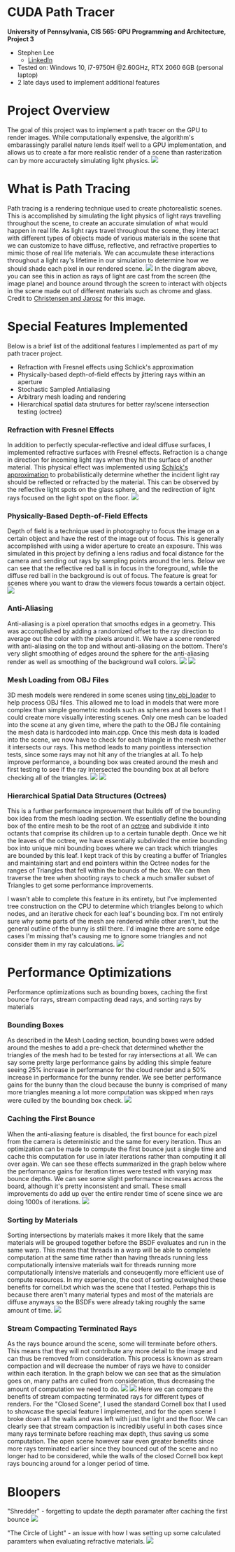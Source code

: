 CUDA Path Tracer
================

**University of Pennsylvania, CIS 565: GPU Programming and Architecture, Project 3**

* Stephen Lee
  * [LinkedIn](https://www.linkedin.com/in/stephen-lee-bb5a40163/)
* Tested on: Windows 10, i7-9750H @2.60GHz, RTX 2060 6GB (personal laptop)
* 2 late days used to implement additional features

#  Project Overview

The goal of this project was to implement a path tracer on the GPU to render images. While computationally expensive, the algorithm's embarassingly parallel nature lends itself well to a GPU implementation, and allows us to create a far more realistic render of a scene than rasterization can by more accuractely simulating light physics.
<img src="img/bunnyPlus.png">

# What is Path Tracing
Path tracing is a rendering technique used to create photorealistic scenes. This is accomplished by simulating the light physics of light rays travelling throughout the scene, to create an accurate simulation of what would happen in real life. As light rays travel throughout the scene, they interact with different types of objects made of various materials in the scene that we can customize to have diffuse, reflective, and refractive properties to mimic those of real life materials. We can accumulate these interactions throughout a light ray's lifetime in our simulation to determine how we should shade each pixel in our rendered scene.
<img src="img/pathTrace.png">
In the diagram above, you can see this in action as rays of light are cast from the screen (the image plane) and bounce around through the screen to interact with objects in the scene made out of different materials such as chrome and glass. Credit to [Christensen and Jarosz](https://cs.dartmouth.edu/wjarosz/publications/christensen16path.html) for this image.

# Special Features Implemented
Below is a brief list of the additional features I implemented as part of my path tracer project.
* Refraction with Fresnel effects using Schlick's approximation
* Physically-based depth-of-field effects by jittering rays within an aperture
* Stochastic Sampled Antialiasing
* Arbitrary mesh loading and rendering
* Hierarchical spatial data strutures for better ray/scene intersection testing (octree)

### Refraction with Fresnel Effects
In addition to perfectly specular-reflective and ideal diffuse surfaces, I implemented refractive surfaces with Fresnel effects. Refraction is a change in direction for incoming light rays when they hit the surface of another material. This physical effect was implemented using [Schilck's approximation](https://en.wikipedia.org/wiki/Schlick's_approximation) to probabilistically determine whether the incident light ray should be reflected or refracted by the material. This can be observed by the reflective light spots on the glass sphere, and the redirection of light rays focused on the light spot on the floor.
<img src="img/refraction.png">

### Physically-Based Depth-of-Field Effects
Depth of field is a technique used in photography to focus the image on a certain object and have the rest of the image out of focus. This is generally accomplished with using a wider aperture to create an exposure. This was simulated in this project by defining a lens radius and focal distance for the camera and sending out rays by sampling points around the lens. Below we can see that the reflective red ball is in focus in the foreground, while the diffuse red ball in the background is out of focus. The feature is great for scenes where you want to draw the viewers focus towards a certain object.
<img src="img/depthOfField.png">

### Anti-Aliasing
Anti-aliasing is a pixel operation that smooths edges in a geometry. This was accomplished by adding a randomized offset to the ray direction to average out the color with the pixels around it. We have a scene rendered with anti-aliasing on the top and without anti-aliasing on the bottom. There's very slight smoothing of edges around the sphere for the anti-aliasing render as well as smoothing of the background wall colors.
<img src="img/AAZoom.PNG">
<img src="img/noAAZoom.PNG">

### Mesh Loading from OBJ Files
3D mesh models were rendered in some scenes using [tiny_obj_loader](https://github.com/tinyobjloader/tinyobjloader) to help process OBJ files. This allowed me to load in models that were more complex than simple geometric models such as spheres and boxes so that I could create more visually interesting scenes. Only one mesh can be loaded into the scene at any given time, where the path to the OBJ file containing the mesh data is hardcoded into main.cpp. Once this mesh data is loaded into the scene, we now have to check for each triangle in the mesh whether it intersects our rays. This method leads to many pointless intersection tests, since some rays may not hit any of the triangles at all. To help improve performance, a bounding box was created around the mesh and first testing to see if the ray intersected the bounding box at all before checking all of the triangles.
<img src="img/bunny.png">
<img src="img/cloud.png">

### Hierarchical Spatial Data Structures (Octrees)
This is a further performance improvement that builds off of the bounding box idea from the mesh loading section. We essentially define the bounding box of the entire mesh to be the root of an [octree](https://en.wikipedia.org/wiki/Octree) and subdivide it into octants that comprise its children up to a certain tunable depth. Once we hit the leaves of the octree, we have essentially subdivided the entire bounding box into unique mini bounding boxes where we can track which triangles are bounded by this leaf. I kept track of this by creating a buffer of Triangles and maintaining start and end pointers within the Octree nodes for the ranges of Triangles that fell within the bounds of the box. We can then traverse the tree when shooting rays to check a much smaller subset of Triangles to get some performance improvements.

I wasn't able to complete this feature in its entirety, but I've implemented tree construction on the CPU to determine which triangles belong to which nodes, and an iterative check for each leaf's bounding box. I'm not entirely sure why some parts of the mesh are rendered while other aren't, but the general outline of the bunny is still there. I'd imagine there are some edge cases I'm missing that's causing me to ignore some triangles and not consider them in my ray calculations.
<img src="img/octree.png">

# Performance Optimizations
Performance optimizations such as bounding boxes, caching the first bounce for rays, stream compacting dead rays, and sorting rays by materials

### Bounding Boxes
As described in the Mesh Loading section, bounding boxes were added around the meshes to add a pre-check that determined whether the triangles of the mesh had to be tested for ray intersections at all. We can say some pretty large performance gains by adding this simple feature seeing 25% increase in performance for the cloud render and a 50% increase in performance for the bunny render. We see better performance gains for the bunny than the cloud because the bunny is comprised of many more triangles meaning a lot more computation was skipped when rays were culled by the bounding box check.
<img src="img/boundingBox.png">

### Caching the First Bounce
When the anti-aliasing feature is disabled, the first bounce for each pizel from the camera is deterministic and the same for every iteration. Thus an optimization can be made to compute the first bounce just a single time and cache this computation for use in later iterations rather than computing it all over again. We can see these effects summarized in the graph below where the performance gains for iteration times were tested with varying max bounce depths. We can see some slight performance increases across the board, although it's pretty inconsistent and small. These small improvements do add up over the entire render time of scene since we are doing 1000s of iterations.
<img src="img/caching.png">

### Sorting by Materials
Sorting intersections by materials makes it more likely that the same materials will be grouped together before the BSDF evaluates and run in the same warp. This means that threads in a warp will be able to complete computation at the same time rather than having threads running less computationally intensive materials wait for threads running more computationally intensive materials and conseuqently more efficient use of compute resources. In my experience, the cost of sorting outweighed these benefits for cornell.txt which was the scene that I tested. Perhaps this is because there aren't many material types and most of the materials are diffuse anyways so the BSDFs were already taking roughly the same amount of time.
<img src="img/sorted.png">

### Stream Compacting Terminated Rays
As the rays bounce around the scene, some will terminate before others. This means that they will not contribute any more detail to the image and can thus be removed from consideration. This process is known as stream compaction and will decrease the number of rays we have to consider within each iteration. In the graph below we can see that as the simulation goes on, many paths are culled from consideration, thus decreasing the amount of computation we need to do.
<img src="img/streamCompaction.png">
<img src="img/streamCompactionOpen.png">
Here we can compare the benefits of stream compacting terminated rays for different types of renders. For the "Closed Scene", I used the standard Cornell box that I used to showcase the special feature I implemented, and for the open scene I broke down all the walls and was left with just the light and the floor. We can clearly see that stream compaction is incredibly useful in both cases since many rays terminate before reaching max depth, thus saving us some computation. The open scene however saw even greater benefits since more rays terminated earlier since they bounced out of the scene and no longer had to be considered, while the walls of the closed Cornell box kept rays bouncing around for a longer period of time.

# Bloopers
"Shredder" - forgetting to update the depth paramater after caching the first bounce
<img src="img/cacheError.png">

"The Circle of Light" - an issue with how I was setting up some calculated paramters when evaluating refractive materials.
<img src="img/refractionError.png">

